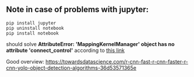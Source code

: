 ## Note in case of problems with jupyter:

````
pip install jupyter
pip uninstall notebook
pip install notebook
```` 

should solve **AttributeError: 'MappingKernelManager' object has no attribute 'connect_control'** according to [this link](https://github.com/jupyter/notebook/issues/2391#issuecomment-294732258)


Good overview: https://towardsdatascience.com/r-cnn-fast-r-cnn-faster-r-cnn-yolo-object-detection-algorithms-36d53571365e